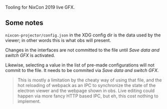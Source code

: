 Tooling for NixCon 2019 live GFX.

## Some notes

`nixcon-projector/config.json` in the XDG config dir is the data used by the
viewer; in other words this is what obs will present.

Changes in the interfaces are not committed to the file until *Save data and
switch GFX* is activated.

Likewise, selecting a value in the list of pre-made configurations will not
commit to the file. It needs to be commited via *Save data and switch GFX*.

> This is mostly a limitation by the cheaty way of using that file, and the
> hot reloading of webpack as an IPC to synchronize the state of the electron
> viewer and the webpage shown in obs. Live editing could happen via more fancy
> HTTP based IPC, but eh, this cost nothing to implement.
